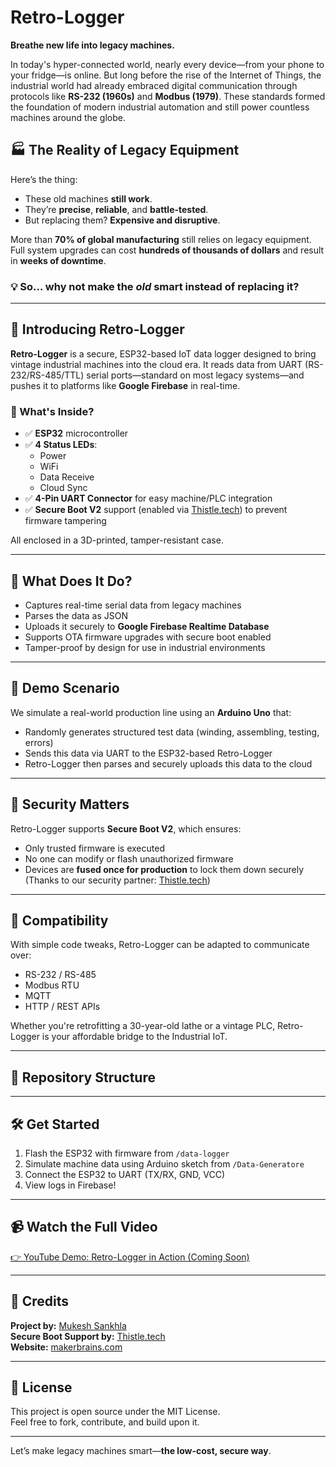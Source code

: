 # Retro-Logger

**Breathe new life into legacy machines.**

In today's hyper-connected world, nearly every device—from your phone to your fridge—is online. But long before the rise of the Internet of Things, the industrial world had already embraced digital communication through protocols like **RS-232 (1960s)** and **Modbus (1979)**. These standards formed the foundation of modern industrial automation and still power countless machines around the globe.

## 🏭 The Reality of Legacy Equipment

Here’s the thing:

- These old machines **still work**.
- They’re **precise**, **reliable**, and **battle-tested**.
- But replacing them? **Expensive and disruptive**.

More than **70% of global manufacturing** still relies on legacy equipment. Full system upgrades can cost **hundreds of thousands of dollars** and result in **weeks of downtime**.

### 💡 So… why not make the *old* smart instead of replacing it?

---

## 🔧 Introducing Retro-Logger

**Retro-Logger** is a secure, ESP32-based IoT data logger designed to bring vintage industrial machines into the cloud era. It reads data from UART (RS-232/RS-485/TTL) serial ports—standard on most legacy systems—and pushes it to platforms like **Google Firebase** in real-time.

### 🔩 What's Inside?

- ✅ **ESP32** microcontroller  
- ✅ **4 Status LEDs**:  
  - Power  
  - WiFi  
  - Data Receive  
  - Cloud Sync  
- ✅ **4-Pin UART Connector** for easy machine/PLC integration  
- ✅ **Secure Boot V2** support (enabled via [Thistle.tech](https://thistle.tech)) to prevent firmware tampering

All enclosed in a 3D-printed, tamper-resistant case.

---

## 🚀 What Does It Do?

- Captures real-time serial data from legacy machines  
- Parses the data as JSON  
- Uploads it securely to **Google Firebase Realtime Database**  
- Supports OTA firmware upgrades with secure boot enabled  
- Tamper-proof by design for use in industrial environments

---

## 🧪 Demo Scenario

We simulate a real-world production line using an **Arduino Uno** that:
- Randomly generates structured test data (winding, assembling, testing, errors)
- Sends this data via UART to the ESP32-based Retro-Logger
- Retro-Logger then parses and securely uploads this data to the cloud

---

## 🔐 Security Matters

Retro-Logger supports **Secure Boot V2**, which ensures:
- Only trusted firmware is executed
- No one can modify or flash unauthorized firmware
- Devices are **fused once for production** to lock them down securely  
(Thanks to our security partner: [Thistle.tech](https://thistle.tech))

---

## 🔌 Compatibility

With simple code tweaks, Retro-Logger can be adapted to communicate over:
- RS-232 / RS-485  
- Modbus RTU  
- MQTT  
- HTTP / REST APIs  

Whether you're retrofitting a 30-year-old lathe or a vintage PLC, Retro-Logger is your affordable bridge to the Industrial IoT.

---

## 📂 Repository Structure


---

## 🛠️ Get Started

1. Flash the ESP32 with firmware from `/data-logger`
2. Simulate machine data using Arduino sketch from `/Data-Generatore`
3. Connect the ESP32 to UART (TX/RX, GND, VCC)
4. View logs in Firebase!

---

## 📹 Watch the Full Video

[👉 YouTube Demo: Retro-Logger in Action (Coming Soon)](https://www.youtube.com/@makerbrains)

---

## 📣 Credits

**Project by:** [Mukesh Sankhla](https://github.com/MukeshSankhla)  
**Secure Boot Support by:** [Thistle.tech](https://thistle.tech)  
**Website:** [makerbrains.com](https://makerbrains.com)

---

## 🧠 License

This project is open source under the MIT License.  
Feel free to fork, contribute, and build upon it.

---

Let’s make legacy machines smart—**the low-cost, secure way**.
